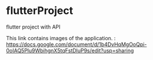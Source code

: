 # flutterProject
flutter project with API

This link contains images of the application. : 
https://docs.google.com/document/d/1b4DvHqMgOoQpi-0oIAQ5Plu9WbihgnX5tqFstDluP9s/edit?usp=sharing
